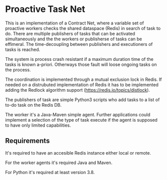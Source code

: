 # Proactive Task Net

This is an implementation of a Contract Net, where a variable set of proactive workers checks the shared dataspace (Redis) in search of task to do.
There are multiple publishers of tasks that can be activated simultaneously and the the workers or publisherse of tasks can be effimeral.
The time-decoupling between publishers and executioners of tasks is reached.

The system is process crash resistant if a maximum duration time of the tasks is known a-priori. Otherways those fault will loose ongoing tasks on the process.

The coordination is implemented through a mutual exclusion lock in Redis. If needed on a distrubuted implementation of Redis it has to be implemented adding the Redlock algorithm support (https://redis.io/topics/distlock).

The publishers of task are simple Python3 scripts who add tasks to a list of to-do task on the Redis DB.

The worker it's a Java-Maven simple agent. Further applications could implement a selection of the type of task execute if the agent is supposed to have only limited capabilities.

## Requirements
It's required to have an accesible Redis instance either local or remote.

For the worker agents it's required Java and Maven.

For Python it's required at least version 3.8.
